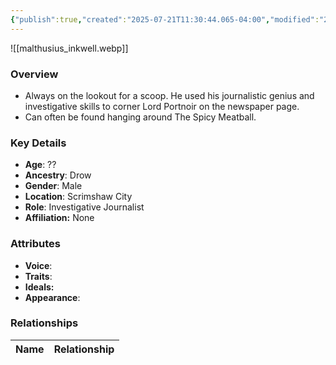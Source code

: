 ```yaml
---
{"publish":true,"created":"2025-07-21T11:30:44.065-04:00","modified":"2025-07-25T11:33:37.293-04:00","published":"2025-07-25T11:33:37.293-04:00","cssclasses":"","Age":"??","Ancestry":"Drow","Gender":"Male","Location":["Scrimshaw City"],"Role":["Investigative Journalist"],"Affiliation":["None"],"Appearances":["[[-The High Rollers Campaign-]]","[[Adventure Log/Arby's Sauce|Arby's Sauce]]"]}
---
```



![[malthusius_inkwell.webp]]

### Overview
- Always on the lookout for a scoop. He used his journalistic genius and investigative skills to corner Lord Portnoir on the newspaper page.
- Can often be found hanging around The Spicy Meatball.

### Key Details
- **Age**: ??
- **Ancestry**: Drow
- **Gender**: Male
- **Location**: Scrimshaw City
- **Role**: Investigative Journalist
- **Affiliation:** None

### Attributes
- **Voice**: 
- **Traits**: 
- **Ideals:** 
- **Appearance**:

### Relationships

| Name  | Relationship |
| ----- | ------------ |
